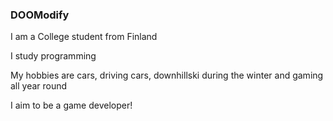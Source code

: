 ### DOOModify ###

I am a College student from Finland

I study programming


My hobbies are cars, driving cars, downhillski during the winter and gaming all year round

I aim to be a game developer!



